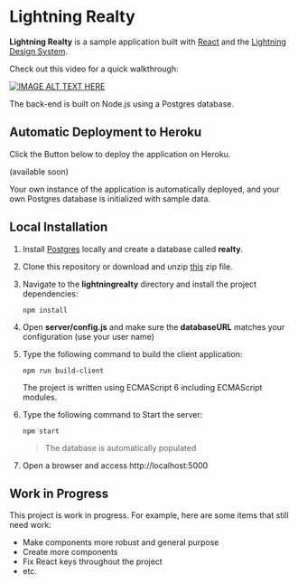 # Lightning Realty 

**Lightning Realty** is a sample application built with [React](http://facebook.github.io/react/) and the [Lightning Design System](www.lightningdesignsystem.com). 

Check out this video for a quick walkthrough:

[![IMAGE ALT TEXT HERE](http://img.youtube.com/vi/UZtvQazYX8A/0.jpg)](http://www.youtube.com/watch?v=UZtvQazYX8A)

The back-end is built on Node.js using a Postgres database. 

## Automatic Deployment to Heroku

Click the Button below to deploy the application on Heroku.

(available soon)

Your own instance of the application is automatically deployed, and your own Postgres database is initialized with sample data.

## Local Installation

1. Install [Postgres](http://www.postgresql.org/) locally and create a database called **realty**.

1. Clone this repository or download and unzip [this]() zip file.

1. Navigate to the **lightningrealty** directory and install the project dependencies:

    ```npm install```

1. Open **server/config.js** and make sure the **databaseURL** matches your configuration (use your user name)

1. Type the following command to build the client application:

    ```npm run build-client```
    
    The project is written using ECMAScript 6 including ECMAScript modules.

1. Type the following command to Start the server:
    
    ```npm start```
    
    > The database is automatically populated
    
1. Open a browser and access http://localhost:5000    

## Work in Progress

This project is work in progress. For example, here are some items that still need work:

- Make components more robust and general purpose
- Create more components
- Fix React keys throughout the project
- etc.



